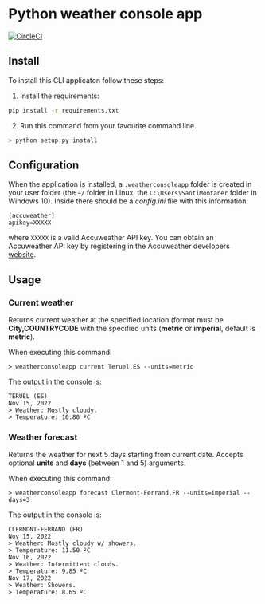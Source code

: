 # Python weather console app
[![CircleCI](https://dl.circleci.com/status-badge/img/gh/santimontaner/weather-console-app/tree/develop.svg?style=shield)](https://dl.circleci.com/status-badge/redirect/gh/santimontaner/weather-console-app/tree/develop)

## Install
To install this CLI applicaton follow these steps:
1. Install the requirements:
```bash
pip install -r requirements.txt
```
2. Run this command from your favourite command line.
```bash
> python setup.py install
```

## Configuration

When the application is installed, a `.weatherconsoleapp` folder is created in your user folder (the `~/` folder in Linux, the `C:\Users\SantiMontaner` folder in Windows 10). Inside there should be a *config.ini* file
with this information:
```
[accuweather]
apikey=XXXXX
```
where `XXXXX` is a valid Accuweather API key. You can obtain an Accuweather API key by registering in the Accuweather developers [website](https://developer.accuweather.com/).

## Usage

### Current weather
Returns current weather at the specified location (format must be **City,COUNTRYCODE** with the specified units (**metric** or **imperial**, default is **metric**).

When executing this command:
```
> weatherconsoleapp current Teruel,ES --units=metric
```
The output in the console is:
```
TERUEL (ES)
Nov 15, 2022
> Weather: Mostly cloudy.
> Temperature: 10.80 ºC
```

### Weather forecast
Returns the weather for next 5 days starting from current date. Accepts optional **units** and **days** (between 1 and 5) arguments.

When executing this command:
```
> weatherconsoleapp forecast Clermont-Ferrand,FR --units=imperial --days=3
```
The output in the console is:
```
CLERMONT-FERRAND (FR)
Nov 15, 2022
> Weather: Mostly cloudy w/ showers.
> Temperature: 11.50 ºC
Nov 16, 2022
> Weather: Intermittent clouds.
> Temperature: 9.85 ºC
Nov 17, 2022
> Weather: Showers.
> Temperature: 8.65 ºC
```